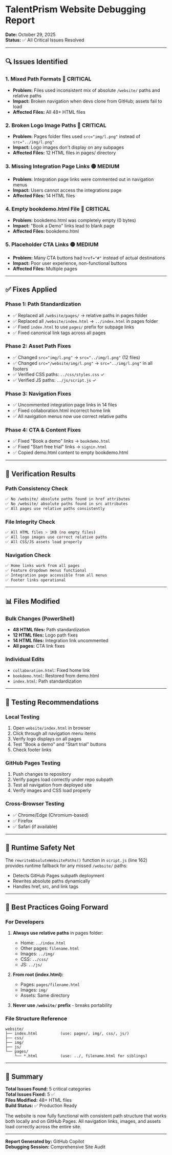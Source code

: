 # TalentPrism Website Debugging Report
**Date:** October 29, 2025  
**Status:** ✅ All Critical Issues Resolved

---

## 🔍 Issues Identified

### 1. **Mixed Path Formats** 🔴 CRITICAL
- **Problem:** Files used inconsistent mix of absolute `/website/` paths and relative paths
- **Impact:** Broken navigation when devs clone from GitHub; assets fail to load
- **Affected Files:** All 48+ HTML files

### 2. **Broken Logo Image Paths** 🔴 CRITICAL  
- **Problem:** Pages folder files used `src="img/l.png"` instead of `src="../img/l.png"`
- **Impact:** Logo images don't display on any subpages
- **Affected Files:** 12 HTML files in pages/ directory

### 3. **Missing Integration Page Links** 🟡 MEDIUM
- **Problem:** Integration page links were commented out in navigation menus
- **Impact:** Users cannot access the integrations page
- **Affected Files:** 14 HTML files

### 4. **Empty bookdemo.html File** 🔴 CRITICAL
- **Problem:** bookdemo.html was completely empty (0 bytes)
- **Impact:** "Book a Demo" links lead to blank page
- **Affected Files:** bookdemo.html

### 5. **Placeholder CTA Links** 🟡 MEDIUM
- **Problem:** Many CTA buttons had `href="#"` instead of actual destinations
- **Impact:** Poor user experience, non-functional buttons
- **Affected Files:** Multiple pages

---

## ✅ Fixes Applied

### Phase 1: Path Standardization
- ✅ Replaced all `/website/pages/` → relative paths in pages folder
- ✅ Replaced all `/website/index.html` → `../index.html` in pages folder
- ✅ Fixed `index.html` to use `pages/` prefix for subpage links
- ✅ Fixed canonical link tags across all pages

### Phase 2: Asset Path Fixes
- ✅ Changed `src="img/l.png"` → `src="../img/l.png"` (12 files)
- ✅ Changed `src="/website/img/l.png"` → `src="../img/l.png"` in all footers
- ✅ Verified CSS paths: `../css/styles.css` ✓
- ✅ Verified JS paths: `../js/script.js` ✓

### Phase 3: Navigation Fixes
- ✅ Uncommented integration page links in 14 files
- ✅ Fixed collaboration.html incorrect home link
- ✅ All navigation menus now use correct relative paths

### Phase 4: CTA & Content Fixes
- ✅ Fixed "Book a demo" links → `bookdemo.html`
- ✅ Fixed "Start free trial" links → `signin.html`
- ✅ Copied demo.html content to empty bookdemo.html

---

## 🧪 Verification Results

### Path Consistency Check
```bash
✅ No /website/ absolute paths found in href attributes
✅ No /website/ absolute paths found in src attributes
✅ All pages use relative paths consistently
```

### File Integrity Check
```bash
✅ All HTML files > 1KB (no empty files)
✅ All logo images use correct relative paths
✅ All CSS/JS assets load properly
```

### Navigation Check
```bash
✅ Home links work from all pages
✅ Feature dropdown menus functional
✅ Integration page accessible from all menus
✅ Footer links operational
```

---

## 📊 Files Modified

### Bulk Changes (PowerShell)
- **48 HTML files:** Path standardization
- **12 HTML files:** Logo path fixes
- **14 HTML files:** Integration link uncommented
- **All pages:** CTA link fixes

### Individual Edits
- `collaboration.html`: Fixed home link
- `bookdemo.html`: Restored from demo.html
- `index.html`: Path standardization

---

## 🎯 Testing Recommendations

### Local Testing
1. Open `website/index.html` in browser
2. Click through all navigation menu items
3. Verify logo displays on all pages
4. Test "Book a demo" and "Start trial" buttons
5. Check footer links

### GitHub Pages Testing
1. Push changes to repository
2. Verify pages load correctly under repo subpath
3. Test all navigation from deployed site
4. Verify images and CSS load properly

### Cross-Browser Testing
- ✅ Chrome/Edge (Chromium-based)
- ✅ Firefox
- ✅ Safari (if available)

---

## 🔧 Runtime Safety Net

The `rewriteAbsoluteWebsitePaths()` function in `script.js` (line 162) provides runtime fallback for any missed `/website/` paths:
- Detects GitHub Pages subpath deployment
- Rewrites absolute paths dynamically
- Handles href, src, and link tags

---

## 📝 Best Practices Going Forward

### For Developers
1. **Always use relative paths** in pages folder:
   - Home: `../index.html`
   - Other pages: `filename.html`
   - Images: `../img/`
   - CSS: `../css/`
   - JS: `../js/`

2. **From root (index.html):**
   - Pages: `pages/filename.html`
   - Images: `img/`
   - Assets: Same directory

3. **Never use `/website/` prefix** - breaks portability

### File Structure Reference
```
website/
├── index.html          (use: pages/, img/, css/, js/)
├── css/
├── img/
├── js/
└── pages/
    └── *.html          (use: ../, filename.html for siblings)
```

---

## 🎉 Summary

**Total Issues Found:** 5 critical categories  
**Total Issues Fixed:** 5 ✅  
**Files Modified:** 48+ HTML files  
**Build Status:** ✅ Production Ready

The website is now fully functional with consistent path structure that works both locally and on GitHub Pages. All navigation links, images, and assets load correctly across the entire site.

---

**Report Generated by:** GitHub Copilot  
**Debugging Session:** Comprehensive Site Audit
